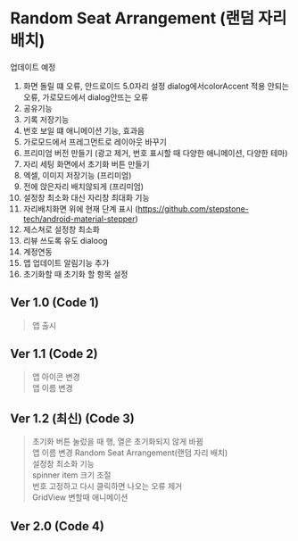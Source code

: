 Random Seat Arrangement (랜덤 자리 배치)
===========
업데이트 예정
1. 화면 돌릴 떄 오류, 안드로이드 5.0자리 설정 dialog에서colorAccent 적용 안되는 오류, 가로모드에서 dialog안뜨는 오류
2. 공유기능
3. 기록 저장기능
4. 번호 보일 떄 애니메이션 기능, 효과음
5. 가로모드에서 프레그먼트로 레이아웃 바꾸기
6. 프리미엄 버전 만들기 (광고 제거, 번호 표시할 때 다양한 애니메이션, 다양한 테마)
7. 자리 세팅 화면에서 초기화 버튼 만들기
8. 엑셀, 이미지 저장기능 (프리미엄)
9. 전에 앉은자리 배치않되게 (프리미엄)
10. 설정창 최소화 대신 자리창 최대화 기능
11. 자리배치화면 위에 현재 단계 표시 (https://github.com/stepstone-tech/android-material-stepper)
12. 제스쳐로 설정창 최소화
13. 리뷰 쓰도록 유도 dialoog
14. 계정연동
16. 앱 업데이트 알림기능 추가
17. 초기화할 때 초기화 할 항목 설정 

## Ver 1.0 (Code 1)
> 앱 출시

## Ver 1.1 (Code 2)
> 앱 아이콘 변경<br>
> 앱 이름 변경

## Ver 1.2 (최신) (Code 3)
> 초기화 버튼 눌렀을 때 행, 열은 초기화되지 않게 바뀜<br>
> 앱 이름 변경 Random Seat Arrangement(랜덤 자리 배치)<br>
> 설정창 최소화 기능<br>
> spinner item 크기 조절<br>
> 번호 고정하고 다시 클릭하면 나오는 오류 제거<br>
> GridView 변할때 애니메이션

## Ver 2.0 (Code 4)
> 
